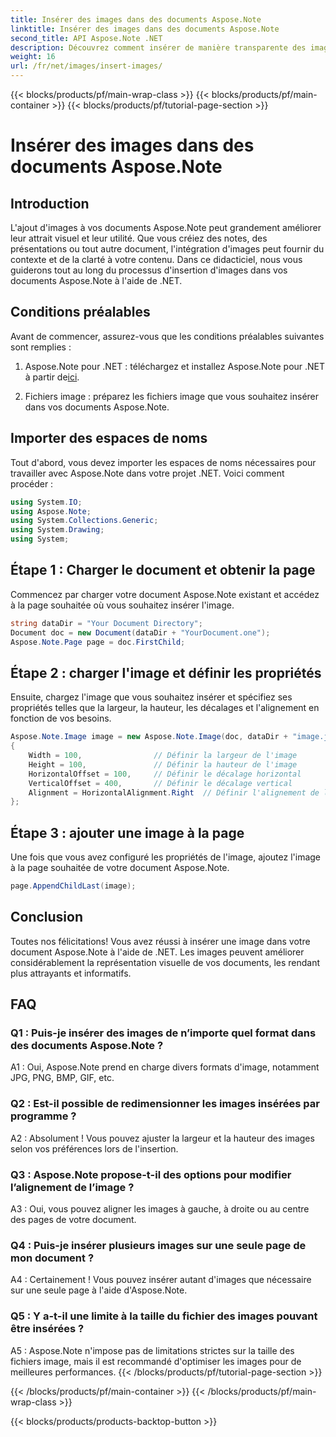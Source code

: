 ```yaml
---
title: Insérer des images dans des documents Aspose.Note
linktitle: Insérer des images dans des documents Aspose.Note
second_title: API Aspose.Note .NET
description: Découvrez comment insérer de manière transparente des images dans des documents Aspose.Note à l'aide de .NET pour un contenu visuel amélioré. Suivez notre guide étape par étape pour une intégration facile.
weight: 16
url: /fr/net/images/insert-images/
---
```


{{< blocks/products/pf/main-wrap-class >}}
{{< blocks/products/pf/main-container >}}
{{< blocks/products/pf/tutorial-page-section >}}

# Insérer des images dans des documents Aspose.Note

## Introduction

L'ajout d'images à vos documents Aspose.Note peut grandement améliorer leur attrait visuel et leur utilité. Que vous créiez des notes, des présentations ou tout autre document, l'intégration d'images peut fournir du contexte et de la clarté à votre contenu. Dans ce didacticiel, nous vous guiderons tout au long du processus d'insertion d'images dans vos documents Aspose.Note à l'aide de .NET.

## Conditions préalables

Avant de commencer, assurez-vous que les conditions préalables suivantes sont remplies :

1.  Aspose.Note pour .NET : téléchargez et installez Aspose.Note pour .NET à partir de[ici](https://releases.aspose.com/note/net/).
   
2. Fichiers image : préparez les fichiers image que vous souhaitez insérer dans vos documents Aspose.Note.

## Importer des espaces de noms

Tout d'abord, vous devez importer les espaces de noms nécessaires pour travailler avec Aspose.Note dans votre projet .NET. Voici comment procéder :

```csharp
using System.IO;
using Aspose.Note;
using System.Collections.Generic;
using System.Drawing;
using System;
```

## Étape 1 : Charger le document et obtenir la page

Commencez par charger votre document Aspose.Note existant et accédez à la page souhaitée où vous souhaitez insérer l'image.

```csharp
string dataDir = "Your Document Directory";
Document doc = new Document(dataDir + "YourDocument.one");
Aspose.Note.Page page = doc.FirstChild;
```

## Étape 2 : charger l'image et définir les propriétés

Ensuite, chargez l'image que vous souhaitez insérer et spécifiez ses propriétés telles que la largeur, la hauteur, les décalages et l'alignement en fonction de vos besoins.

```csharp
Aspose.Note.Image image = new Aspose.Note.Image(doc, dataDir + "image.jpg")
{
    Width = 100,                // Définir la largeur de l'image
    Height = 100,               // Définir la hauteur de l'image
    HorizontalOffset = 100,     // Définir le décalage horizontal
    VerticalOffset = 400,       // Définir le décalage vertical
    Alignment = HorizontalAlignment.Right  // Définir l'alignement de l'image
};
```

## Étape 3 : ajouter une image à la page

Une fois que vous avez configuré les propriétés de l'image, ajoutez l'image à la page souhaitée de votre document Aspose.Note.

```csharp
page.AppendChildLast(image);
```

## Conclusion

Toutes nos félicitations! Vous avez réussi à insérer une image dans votre document Aspose.Note à l'aide de .NET. Les images peuvent améliorer considérablement la représentation visuelle de vos documents, les rendant plus attrayants et informatifs.

## FAQ

### Q1 : Puis-je insérer des images de n’importe quel format dans des documents Aspose.Note ?

A1 : Oui, Aspose.Note prend en charge divers formats d'image, notamment JPG, PNG, BMP, GIF, etc.

### Q2 : Est-il possible de redimensionner les images insérées par programme ?

A2 : Absolument ! Vous pouvez ajuster la largeur et la hauteur des images selon vos préférences lors de l'insertion.

### Q3 : Aspose.Note propose-t-il des options pour modifier l’alignement de l’image ?

A3 : Oui, vous pouvez aligner les images à gauche, à droite ou au centre des pages de votre document.

### Q4 : Puis-je insérer plusieurs images sur une seule page de mon document ?

A4 : Certainement ! Vous pouvez insérer autant d'images que nécessaire sur une seule page à l'aide d'Aspose.Note.

### Q5 : Y a-t-il une limite à la taille du fichier des images pouvant être insérées ?

A5 : Aspose.Note n'impose pas de limitations strictes sur la taille des fichiers image, mais il est recommandé d'optimiser les images pour de meilleures performances.
{{< /blocks/products/pf/tutorial-page-section >}}

{{< /blocks/products/pf/main-container >}}
{{< /blocks/products/pf/main-wrap-class >}}

{{< blocks/products/products-backtop-button >}}
